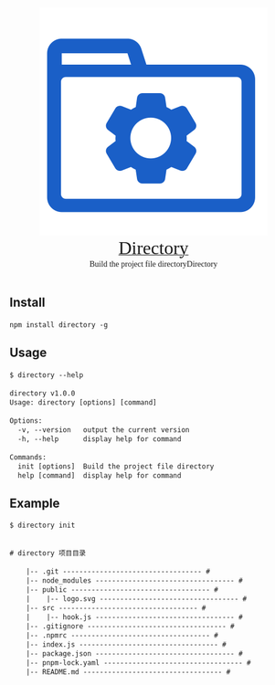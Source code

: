 
<div align=center><a href="https://github.com/ForeverJuvenile/directory#readme"><img src="https://raw.githubusercontent.com/ForeverJuvenile/directory/1c34c1bce8163aec2fa615ae2a181be5e049a8a3/public/logo.svg"></a></div>

<div align=center><a href="https://github.com/ForeverJuvenile/directory#readme" ><font face="黑体" size=6>Directory</font></a></div>
<div align=center><font face="黑体">Build the project file directoryDirectory</font></div>
<br/>

<!-- [![npm version](https://img.shields.io/npm/v/directory.svg)](https://www.npmjs.com/package/directory)
[![Downloads](https://img.shields.io/npm/dm/directory.svg)](https://www.npmjs.com/package/directory) -->

## Install

``` node
npm install directory -g
```

## Usage

``` node
$ directory --help

directory v1.0.0
Usage: directory [options] [command]

Options:
  -v, --version   output the current version
  -h, --help      display help for command

Commands:
  init [options]  Build the project file directory
  help [command]  display help for command

```

## Example

```node
$ directory init


# directory 项目目录

    |-- .git ---------------------------------- #
    |-- node_modules ---------------------------------- #
    |-- public ---------------------------------- #
    |    |-- logo.svg ---------------------------------- #
    |-- src ---------------------------------- #
    |    |-- hook.js ---------------------------------- #
    |-- .gitignore ---------------------------------- #
    |-- .npmrc ---------------------------------- #
    |-- index.js ---------------------------------- #
    |-- package.json ---------------------------------- #
    |-- pnpm-lock.yaml ---------------------------------- #
    |-- README.md ---------------------------------- #
```
